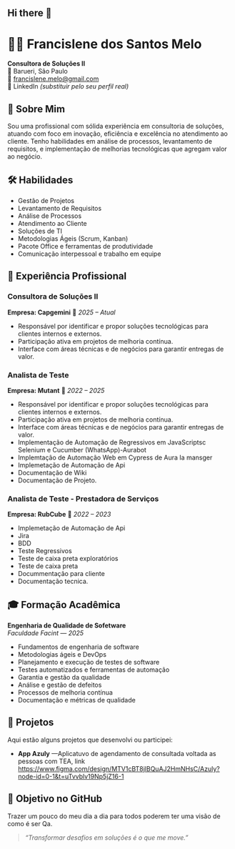 ## Hi there 👋
# 👩‍💻 Francislene dos Santos Melo

**Consultora de Soluções II**  
📍 Barueri, São Paulo  
📧 francislene.melo@gmail.com  
🔗 LinkedIn *(substituir pelo seu perfil real)*

## 🧠 Sobre Mim

Sou uma profissional com sólida experiência em consultoria de soluções, atuando com foco em inovação, eficiência e excelência no atendimento ao cliente. Tenho habilidades em análise de processos, levantamento de requisitos, e implementação de melhorias tecnológicas que agregam valor ao negócio.

## 🛠️ Habilidades

- Gestão de Projetos
- Levantamento de Requisitos
- Análise de Processos
- Atendimento ao Cliente
- Soluções de TI
- Metodologias Ágeis (Scrum, Kanban)
- Pacote Office e ferramentas de produtividade
- Comunicação interpessoal e trabalho em equipe

## 🧩 Experiência Profissional

### Consultora de Soluções II  
**Empresa: Capgemini** 
📅 *2025 – Atual*  
- Responsável por identificar e propor soluções tecnológicas para clientes internos e externos.
- Participação ativa em projetos de melhoria contínua.
- Interface com áreas técnicas e de negócios para garantir entregas de valor.

### Analista de Teste
**Empresa: Mutant**
📅 *2022 – 2025*  
- Responsável por identificar e propor soluções tecnológicas para clientes internos e externos.
- Participação ativa em projetos de melhoria contínua.
- Interface com áreas técnicas e de negócios para garantir entregas de valor.
- Implementação de Automação de Regressivos em JavaScriptsc Selenium e Cucumber (WhatsApp)-Aurabot
- Implemtação de Automação Web em Cypress de Aura Ia mansger
- Implemetação de Automação de Api
- Documentação de Wiki
- Documentação de Projeto.

### Analista de Teste - Prestadora de Serviços
**Empresa: RubCube**
📅 *2022 – 2023*  
- Implemetação de Automação de Api
- Jira
- BDD
- Teste Regressivos
- Teste de caixa preta exploratórios
- Teste de caixa preta
- Docummentação para cliente
- Documentação tecnica.

## 🎓 Formação Acadêmica

**Engenharia de Qualidade de Sofetware**  
_Faculdade Facint — 2025_

- Fundamentos de engenharia de software
- Metodologias ágeis e DevOps
- Planejamento e execução de testes de software
- Testes automatizados e ferramentas de automação
- Garantia e gestão da qualidade
- Análise e gestão de defeitos
- Processos de melhoria contínua
- Documentação e métricas de qualidade

## 📁 Projetos

Aqui estão alguns projetos que desenvolvi ou participei:

- **App Azuly** —Aplicatuvo de agendamento de consultada voltada as pessoas com TEA, link https://www.figma.com/design/MTV1cBT8jlBQuAJ2HmNHsC/Azuly?node-id=0-1&t=uTvvblv19Np5jZ16-1
  

## 🚀 Objetivo no GitHub

Trazer um pouco do meu dia a dia para todos poderem ter uma visão de como é ser Qa.

> *“Transformar desafios em soluções é o que me move.”*


